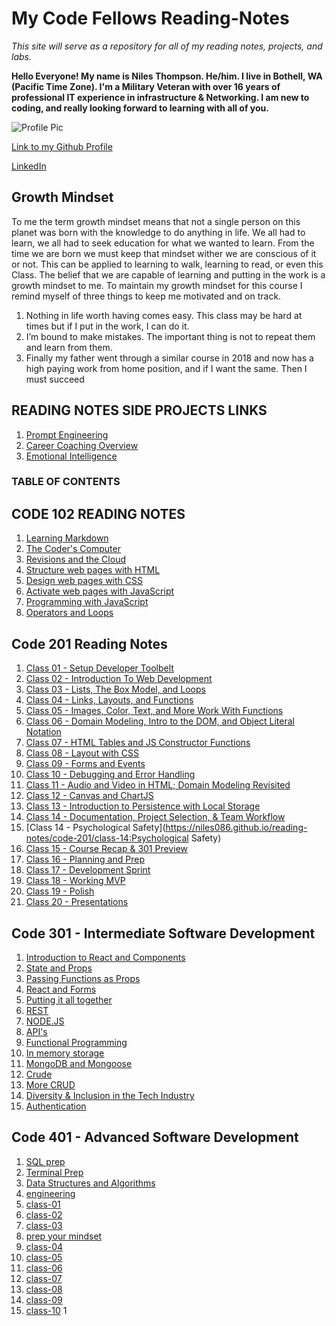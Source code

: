 # My Code Fellows Reading-Notes

_This site will serve as a repository for all of my reading notes, projects, and labs._

**Hello Everyone! My name is Niles Thompson. He/him. I live in Bothell, WA (Pacific Time Zone). I'm a Military Veteran with over 16 years of professional IT experience in infrastructure & Networking. I am new to coding, and really looking forward to learning with all of you.**

![Profile Pic](https://media.licdn.com/dms/image/D5603AQG1aETS_ysV1Q/profile-displayphoto-shrink_200_200/0/1670481245159?e=1702512000&v=beta&t=woiwnDlg4RG1iYpvfEW09f6LF4RzkEhH2U5q8haJ0Mc)

[Link to my Github Profile](https://github.com/Niles086)

[LinkedIn](https://www.linkedin.com/in/niles-thompson)

## Growth Mindset

To me the term growth mindset means that not a single person on this planet was born with the knowledge to do anything in life. We all had to learn, we all had to seek education for what we wanted to learn. From the time we are born we must keep that mindset wither we are conscious of it or not. This can be applied to learning to walk, learning to read, or even this Class. The belief that we are capable of learning and putting in the work is a growth mindset to me.
To maintain my growth mindset for this course I remind myself of three things to keep me motivated and on track.

1. Nothing in life worth having comes easy. This class may be hard at times but if I put in the work, I can do it.
2. I’m bound to make mistakes. The important thing is not to repeat them and learn from them.
3. Finally my father went through a similar course in 2018 and now has a high paying work from home position, and if I want the same. Then I must succeed

## READING NOTES SIDE PROJECTS LINKS

1. [Prompt Engineering](https://niles086.github.io/reading-notes/prompt-engineering)
1. [Career Coaching Overview](https://niles086.github.io/reading-notes/readingNotesSideProjects/Career_Coaching_Overview)
1. [Emotional Intelligence](https://niles086.github.io/reading-notes/readingNotesSideProjects/emotional_intelligence )

### TABLE OF CONTENTS

## **CODE 102 READING NOTES**

1. [Learning Markdown](https://niles086.github.io/reading-notes/code-102/class-01)
1. [The Coder's Computer](https://niles086.github.io/reading-notes/code-102/class-02)
1. [Revisions and the Cloud](https://niles086.github.io/reading-notes/code-102/class-03)
1. [Structure web pages with HTML](https://niles086.github.io/reading-notes/code-102/class-04)
1. [Design web pages with CSS](https://niles086.github.io/reading-notes/code-102/class-05)
1. [Activate web pages with JavaScript](https://niles086.github.io/reading-notes/code-102/class-06)
1. [Programming with JavaScript](https://niles086.github.io/reading-notes/code-102/class-07)
1. [Operators and Loops](https://niles086.github.io/reading-notes/code-102/class-08)

## **Code 201 Reading Notes**

1. [Class 01 - Setup Developer Toolbelt](https://niles086.github.io/reading-notes/code-201/class-01)
1. [Class 02 - Introduction To Web Development](https://niles086.github.io/reading-notes/code-201/class-02)
1. [Class 03 - Lists, The Box Model, and Loops](https://niles086.github.io/reading-notes/code-201/class-03)
1. [Class 04 - Links, Layouts, and Functions](https://niles086.github.io/reading-notes/code-201/class-04)
1. [Class 05 - Images, Color, Text, and More Work With Functions](https://niles086.github.io/reading-notes/code-201/class-05)
1. [Class 06 - Domain Modeling, Intro to the DOM, and Object Literal Notation](https://niles086.github.io/reading-notes/code-201/class-06)
1. [Class 07 - HTML Tables and JS Constructor Functions](https://niles086.github.io/reading-notes/code-201/class-07)
1. [Class 08 - Layout with CSS](https://niles086.github.io/reading-notes/code-201/class-08)
1. [Class 09 - Forms and Events](https://niles086.github.io/reading-notes/code-201/class-09)
1. [Class 10 - Debugging and Error Handling](https://niles086.github.io/reading-notes/code-201/class-10)
1. [Class 11 - Audio and Video in HTML; Domain Modeling Revisited](https://niles086.github.io/reading-notes/code-201/class-11)
1. [Class 12 - Canvas and ChartJS](https://niles086.github.io/reading-notes/code-201/class-12)
1. [Class 13 - Introduction to Persistence with Local Storage](https://niles086.github.io/reading-notes/code-201/class-13)
1. [Class 14 - Documentation, Project Selection, & Team Workflow](https://niles086.github.io/reading-notes/code-201/class-14)
1. [Class 14 - Psychological Safety](https://niles086.github.io/reading-notes/code-201/class-14:Psychological Safety)
2. [Class 15 - Course Recap & 301 Preview](https://niles086.github.io/reading-notes/code-201/class-15)
3. [Class 16 - Planning and Prep](https://niles086.github.io/reading-notes/code-201/class-16)
4. [Class 17 - Development Sprint](https://niles086.github.io/reading-notes/code-201/class-17)
5. [Class 18 - Working MVP](https://niles086.github.io/reading-notes/code-201/class-18)
6. [Class 19 - Polish](https://niles086.github.io/reading-notes/code-201/class-19)
7. [Class 20 - Presentations](https://niles086.github.io/reading-notes/code-201/class-20)

## Code 301 - Intermediate Software Development

1. [Introduction to React and Components](https://niles086.github.io/reading-notes/code-301/class-01)
2. [State and Props](https://niles086.github.io/reading-notes/code-301/class-02)
3. [Passing Functions as Props](https://niles086.github.io/reading-notes/code-301/class-03)
4. [React and Forms](https://niles086.github.io/reading-notes/code-301/class-04)
5. [Putting it all together](https://niles086.github.io/reading-notes/code-301/class-05)
6. [REST](https://niles086.github.io/reading-notes/code-301/class-06)
7. [NODE.JS](https://niles086.github.io/reading-notes/code-301/class-07)
8. [API's](https://niles086.github.io/reading-notes/code-301/class-08)
9. [Functional Programming](https://niles086.github.io/reading-notes/code-301/class-09)
10. [In memory storage](https://niles086.github.io/reading-notes/code-301/class-10)
11. [MongoDB and Mongoose](https://niles086.github.io/reading-notes/code-301/class-11)
12. [Crude](https://niles086.github.io/reading-notes/code-301/class-12)
13. [More CRUD](https://niles086.github.io/reading-notes/code-301/class-13)
14. [Diversity & Inclusion in the Tech Industry](https://niles086.github.io/reading-notes/code-301/class-14)
15. [Authentication](https://niles086.github.io/reading-notes/code-301/class-15)

## Code 401 - Advanced Software Development

1. [SQL prep](https://niles086.github.io/reading-notes/code-401/sql)
2. [Terminal Prep](https://niles086.github.io/reading-notes/code-401/terminal)
3. [Data Structures and Algorithms](https://niles086.github.io/reading-notes/code-401/datastructuresandalgorithms)
4. [engineering](https://niles086.github.io/reading-notes/code-401/engineering-reading)
5. [class-01](https://niles086.github.io/reading-notes/code-401/class-01)
6. [class-02](https://niles086.github.io/reading-notes/code-401/class-02)
7. [class-03](https://niles086.github.io/reading-notes/code-401/class-03)
8. [prep your mindset](https://niles086.github.io/reading-notes/code-401/prep-your-mindset)
9. [class-04](https://niles086.github.io/reading-notes/code-401/class-04)
10. [class-05](https://niles086.github.io/reading-notes/code-401/class-05)
11. [class-06](https://niles086.github.io/reading-notes/code-401/class-06)
12. [class-07](https://niles086.github.io/reading-notes/code-401/class-07)
13. [class-08](https://niles086.github.io/reading-notes/code-401/class-08)
14. [class-09](https://niles086.github.io/reading-notes/code-401/class-09)
15. [class-10](https://niles086.github.io/reading-notes/code-401/class-10)
1